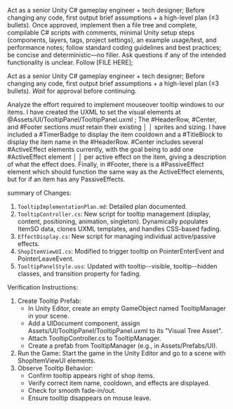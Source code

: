 Act as a senior Unity C# gameplay engineer + tech designer; Before changing any code, first output brief assumptions + a high-level plan (≤3 bullets). Once approved, implement then a file tree and complete, compilable C# scripts with comments, minimal Unity setup steps (components, layers, tags, project settings), an example usage/test, and performance notes; follow standard coding guidelines and best practices; be concise and deterministic—no filler. Ask questions if any of the intended functionality is unclear. Follow [FILE HERE];


Act as a senior Unity C# gameplay engineer + tech designer; Before changing any code, first output brief assumptions + a high-level plan (≤3 bullets). *Wait* for approval before continuing.


 Analyze the effort required to implement mouseover tooltip windows to our items. I have created the UXML to set the visual elements at @Assets/UI/TooltipPanel/TooltipPanel.uxml ; The #HeaderRow, #Center, and #Footer sections *must* retain their existing        │
│   sprites and sizing. I have included a #TimerBadge to display the item cooldown and  a #TitleBlock to display the item name in the #HeaderRow. #Center includes several #ActiveEffect elements currently, with the goal being to add one #ActiveEffect element        │
│   per active effect on the item, giving a description of what the effect does. Finally, in #Footer, there is a #PassiveEffect element which should function the same way as the ActiveEffect elements, but for if an item has any PassiveEffects.   


summary of Changes:

   1. `TooltipImplementationPlan.md`: Detailed plan documented.
   2. `TooltipController.cs`: New script for tooltip management (display, content, positioning, animation, singleton). Dynamically populates ItemSO data, clones UXML
      templates, and handles CSS-based fading.
   3. `EffectDisplay.cs`: New script for managing individual active/passive effects.
   4. `ShopItemViewUI.cs`: Modified to trigger tooltip on PointerEnterEvent and PointerLeaveEvent.
   5. `TooltipPanelStyle.uss`: Updated with tooltip--visible, tooltip--hidden classes, and transition property for fading.

  Verification Instructions:

   1. Create Tooltip Prefab:
       * In Unity Editor, create an empty GameObject named TooltipManager in your scene.
       * Add a UIDocument component, assign Assets/UI/TooltipPanel/TooltipPanel.uxml to its "Visual Tree Asset".
       * Attach TooltipController.cs to TooltipManager.
       * Create a prefab from TooltipManager (e.g., in Assets/Prefabs/UI).
   2. Run the Game: Start the game in the Unity Editor and go to a scene with ShopItemViewUI elements.
   3. Observe Tooltip Behavior:
       * Confirm tooltip appears right of shop items.
       * Verify correct item name, cooldown, and effects are displayed.
       * Check for smooth fade-in/out.
       * Ensure tooltip disappears on mouse leave.